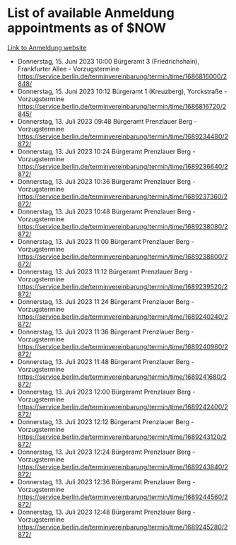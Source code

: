# List of available Anmeldung appointments as of $NOW
[Link to Anmeldung website](https://service.berlin.de/terminvereinbarung/termin/tag.php?termin=1&anliegen[]=120686&dienstleisterlist=122210,122217,327316,122219,327312,122227,327314,122231,327346,122243,327348,122254,122252,329742,122260,329745,122262,329748,122271,327278,122273,327274,122277,327276,330436,122280,327294,122282,327290,122284,327292,122291,327270,122285,327266,122286,327264,122296,327268,150230,329760,122297,327286,122294,327284,122312,329763,122314,329775,122304,327330,122311,327334,122309,327332,317869,122281,327352,122279,329772,122283,122276,327324,122274,327326,122267,329766,122246,327318,122251,327320,122257,327322,122208,327298,122226,327300&herkunft=http%3A%2F%2Fservice.berlin.de%2Fdienstleistung%2F120686%2F)
- Donnerstag, 15. Juni 2023 10:00 Bürgeramt 3 (Friedrichshain), Frankfurter Allee - Vorzugstermine https://service.berlin.de/terminvereinbarung/termin/time/1686816000/2848/
- Donnerstag, 15. Juni 2023 10:12 Bürgeramt 1 (Kreuzberg), Yorckstraße - Vorzugstermine https://service.berlin.de/terminvereinbarung/termin/time/1686816720/2845/
- Donnerstag, 13. Juli 2023 09:48 Bürgeramt Prenzlauer Berg - Vorzugstermine https://service.berlin.de/terminvereinbarung/termin/time/1689234480/2872/
- Donnerstag, 13. Juli 2023 10:24 Bürgeramt Prenzlauer Berg - Vorzugstermine https://service.berlin.de/terminvereinbarung/termin/time/1689236640/2872/
- Donnerstag, 13. Juli 2023 10:36 Bürgeramt Prenzlauer Berg - Vorzugstermine https://service.berlin.de/terminvereinbarung/termin/time/1689237360/2872/
- Donnerstag, 13. Juli 2023 10:48 Bürgeramt Prenzlauer Berg - Vorzugstermine https://service.berlin.de/terminvereinbarung/termin/time/1689238080/2872/
- Donnerstag, 13. Juli 2023 11:00 Bürgeramt Prenzlauer Berg - Vorzugstermine https://service.berlin.de/terminvereinbarung/termin/time/1689238800/2872/
- Donnerstag, 13. Juli 2023 11:12 Bürgeramt Prenzlauer Berg - Vorzugstermine https://service.berlin.de/terminvereinbarung/termin/time/1689239520/2872/
- Donnerstag, 13. Juli 2023 11:24 Bürgeramt Prenzlauer Berg - Vorzugstermine https://service.berlin.de/terminvereinbarung/termin/time/1689240240/2872/
- Donnerstag, 13. Juli 2023 11:36 Bürgeramt Prenzlauer Berg - Vorzugstermine https://service.berlin.de/terminvereinbarung/termin/time/1689240960/2872/
- Donnerstag, 13. Juli 2023 11:48 Bürgeramt Prenzlauer Berg - Vorzugstermine https://service.berlin.de/terminvereinbarung/termin/time/1689241680/2872/
- Donnerstag, 13. Juli 2023 12:00 Bürgeramt Prenzlauer Berg - Vorzugstermine https://service.berlin.de/terminvereinbarung/termin/time/1689242400/2872/
- Donnerstag, 13. Juli 2023 12:12 Bürgeramt Prenzlauer Berg - Vorzugstermine https://service.berlin.de/terminvereinbarung/termin/time/1689243120/2872/
- Donnerstag, 13. Juli 2023 12:24 Bürgeramt Prenzlauer Berg - Vorzugstermine https://service.berlin.de/terminvereinbarung/termin/time/1689243840/2872/
- Donnerstag, 13. Juli 2023 12:36 Bürgeramt Prenzlauer Berg - Vorzugstermine https://service.berlin.de/terminvereinbarung/termin/time/1689244560/2872/
- Donnerstag, 13. Juli 2023 12:48 Bürgeramt Prenzlauer Berg - Vorzugstermine https://service.berlin.de/terminvereinbarung/termin/time/1689245280/2872/
